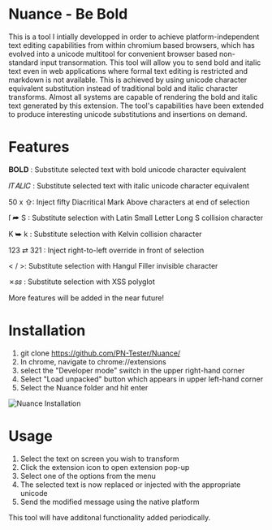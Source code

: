 # Nuance - Be Bold
This is a tool I intially developped in order to achieve platform-independent text editing capabilities from within chromium based browsers, which has evolved into a unicode multitool for convenient browser based non-standard input transormation.
This tool will allow you to send bold and italic text even in web applications where formal text editing is restricted and markdown is not available. This is achieved by using unicode character equivalent substitution instead of traditional bold and italic character transforms.
Almost all systems are capable of rendering the bold and italic text generated by this extension. The tool's capabilities have been extended to produce interesting unicode substitutions and insertions on demand.

# Features

&#119809;&#119822;&#119819;&#119811; : Substitute selected text with bold unicode character equivalent 

&#119868;&#119879;&#119860;&#119871;&#119868;&#119862; : Substitute selected text with italic unicode character equivalent 

50 x &#8679;: Inject fifty Diacritical Mark Above characters at end of selection 

&#x17f; &#11179; S : Substitute selection with Latin Small Letter Long S collision character 

&#8490; &#11177; k : Substitute selection with Kelvin collision character 

123 &#8644; 321 : Inject right-to-left override in front of selection 

&#60; / &#62;: Substitute selection with Hangul Filler invisible character 

&#10007;&#119904;&#119904; : Substitute selection with XSS polyglot 

More features will be added in the near future!

# Installation
1. git clone https://github.com/PN-Tester/Nuance/
2. In chrome, navigate to chrome://extensions
3. select the "Developer mode" switch in the upper right-hand corner
4. Select "Load unpacked" button which appears in upper left-hand corner
5. Select the Nuance folder and hit enter
   
![Nuance Installation](https://github.com/PN-Tester/Nuance/blob/main/Nuance%20-%20Installation.gif)

# Usage
1. Select the text on screen you wish to transform
2. Click the extension icon to open extension pop-up
3. Select one of the options from the menu
4. The selected text is now replaced or injected with the appropriate unicode
5. Send the modified message using the native platform

This tool will have additonal functionality added periodically.

